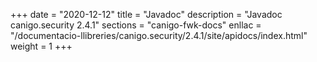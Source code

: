 +++
date        = "2020-12-12"
title       = "Javadoc"
description = "Javadoc canigo.security 2.4.1"
sections    = "canigo-fwk-docs"
enllac		= "/documentacio-llibreries/canigo.security/2.4.1/site/apidocs/index.html"
weight		= 1
+++
